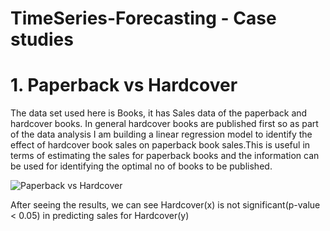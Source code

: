 # TimeSeries-Forecasting - Case studies

# 1. Paperback vs Hardcover

The data set used here is Books, it has Sales data of the paperback and hardcover books. In general hardcover books are 
published first so as part of the data analysis I am building a linear regression model to identify the effect of hardcover book
sales on paperback book sales.This is useful in terms of estimating the sales for paperback books and the information can be 
used for identifying the optimal no of books to be published.


![Paperback vs Hardcover](https://user-images.githubusercontent.com/38140470/82738326-65b0d200-9cfc-11ea-9f9f-242126961db3.png)

After seeing the results, we can see Hardcover(x) is not significant(p-value < 0.05) in predicting sales for Hardcover(y)



